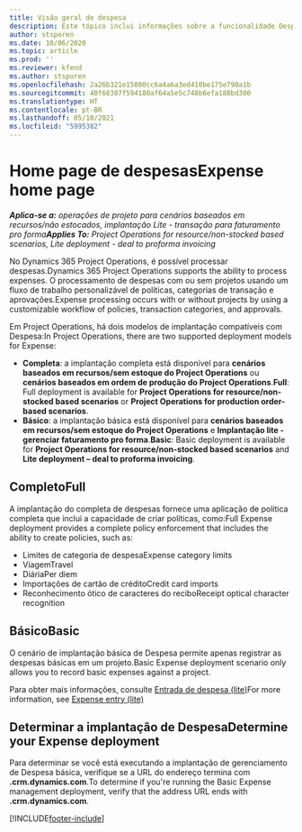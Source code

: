 ```yaml
---
title: Visão geral de despesa
description: Este tópico inclui informações sobre a funcionalidade Despesa no Project Operations.
author: stsporen
ms.date: 10/06/2020
ms.topic: article
ms.prod: ''
ms.reviewer: kfend
ms.author: stsporen
ms.openlocfilehash: 2a26b321e15080cc6a4a6a3ed410be175e790a1b
ms.sourcegitcommit: 40f68387f594180af64a5e5c748b6efa188bd300
ms.translationtype: HT
ms.contentlocale: pt-BR
ms.lasthandoff: 05/10/2021
ms.locfileid: "5995382"
---
```

# <a name="expense-home-page"></a><span data-ttu-id="218cd-103">Home page de despesas</span><span class="sxs-lookup"><span data-stu-id="218cd-103">Expense home page</span></span>

<span data-ttu-id="218cd-104">_**Aplica-se a:** operações de projeto para cenários baseados em recursos/não estocados, implantação Lite - transação para faturamento pro forma_</span><span class="sxs-lookup"><span data-stu-id="218cd-104">_**Applies To:** Project Operations for resource/non-stocked based scenarios, Lite deployment - deal to proforma invoicing_</span></span>


<span data-ttu-id="218cd-105">No Dynamics 365 Project Operations, é possível processar despesas.</span><span class="sxs-lookup"><span data-stu-id="218cd-105">Dynamics 365 Project Operations supports the ability to process expenses.</span></span> <span data-ttu-id="218cd-106">O processamento de despesas com ou sem projetos usando um fluxo de trabalho personalizável de políticas, categorias de transação e aprovações.</span><span class="sxs-lookup"><span data-stu-id="218cd-106">Expense processing occurs with or without projects by using a customizable workflow of policies, transaction categories, and approvals.</span></span>

<span data-ttu-id="218cd-107">Em Project Operations, há dois modelos de implantação compatíveis com Despesa:</span><span class="sxs-lookup"><span data-stu-id="218cd-107">In Project Operations, there are two supported deployment models for Expense:</span></span> 

- <span data-ttu-id="218cd-108">**Completa**: a implantação completa está disponível para **cenários baseados em recursos/sem estoque do Project Operations** ou **cenários baseados em ordem de produção do Project Operations**.</span><span class="sxs-lookup"><span data-stu-id="218cd-108">**Full**: Full deployment is available for **Project Operations for resource/non-stocked based scenarios** or **Project Operations for production order-based scenarios**.</span></span>
- <span data-ttu-id="218cd-109">**Básico**: a implantação básica está disponível para **cenários baseados em recursos/sem estoque do Project Operations** e **Implantação lite - gerenciar faturamento pro forma**.</span><span class="sxs-lookup"><span data-stu-id="218cd-109">**Basic**: Basic deployment is available for **Project Operations for resource/non-stocked based scenarios** and **Lite deployment – deal to proforma invoicing**.</span></span>

## <a name="full"></a><span data-ttu-id="218cd-110">Completo</span><span class="sxs-lookup"><span data-stu-id="218cd-110">Full</span></span> 
<span data-ttu-id="218cd-111">A implantação do completa de despesas fornece uma aplicação de política completa que inclui a capacidade de criar políticas, como:</span><span class="sxs-lookup"><span data-stu-id="218cd-111">Full Expense deployment provides a complete policy enforcement that includes the ability to create policies, such as:</span></span>

  - <span data-ttu-id="218cd-112">Limites de categoria de despesa</span><span class="sxs-lookup"><span data-stu-id="218cd-112">Expense category limits</span></span>
  - <span data-ttu-id="218cd-113">Viagem</span><span class="sxs-lookup"><span data-stu-id="218cd-113">Travel</span></span>
  - <span data-ttu-id="218cd-114">Diária</span><span class="sxs-lookup"><span data-stu-id="218cd-114">Per diem</span></span>
  - <span data-ttu-id="218cd-115">Importações de cartão de crédito</span><span class="sxs-lookup"><span data-stu-id="218cd-115">Credit card imports</span></span>
  - <span data-ttu-id="218cd-116">Reconhecimento ótico de caracteres do recibo</span><span class="sxs-lookup"><span data-stu-id="218cd-116">Receipt optical character recognition</span></span>

## <a name="basic"></a><span data-ttu-id="218cd-117">Básico</span><span class="sxs-lookup"><span data-stu-id="218cd-117">Basic</span></span> 
<span data-ttu-id="218cd-118">O cenário de implantação básica de Despesa permite apenas registrar as despesas básicas em um projeto.</span><span class="sxs-lookup"><span data-stu-id="218cd-118">Basic Expense deployment scenario only allows you to record basic expenses against a project.</span></span> 

<span data-ttu-id="218cd-119">Para obter mais informações, consulte [Entrada de despesa (lite)](basic-expense.md)</span><span class="sxs-lookup"><span data-stu-id="218cd-119">For more information, see [Expense entry (lite)](basic-expense.md)</span></span>

## <a name="determine-your-expense-deployment"></a><span data-ttu-id="218cd-120">Determinar a implantação de Despesa</span><span class="sxs-lookup"><span data-stu-id="218cd-120">Determine your Expense deployment</span></span>
<span data-ttu-id="218cd-121">Para determinar se você está executando a implantação de gerenciamento de Despesa básica, verifique se a URL do endereço termina com **.crm.dynamics.com**.</span><span class="sxs-lookup"><span data-stu-id="218cd-121">To determine if you're running the Basic Expense management deployment, verify that the address URL ends with **.crm.dynamics.com**.</span></span> 


[!INCLUDE[footer-include](../includes/footer-banner.md)]